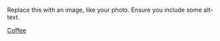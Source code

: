 Replace this with an image, like your photo. Ensure you include some alt-text.

[Coffee](https://www.ishn.com/ext/resources/logos/900x500/starbucks-logo-900.jpg?1556110290)
